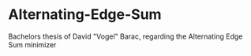 # Alternating-Edge-Sum
Bachelors thesis of David "Vogel" Barac, regarding the Alternating Edge Sum minimizer
